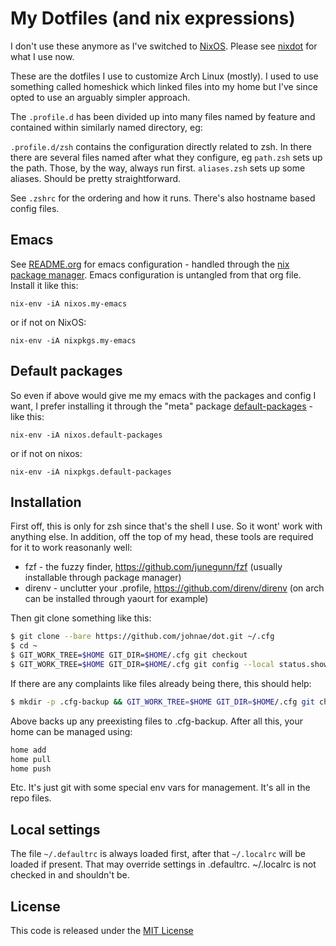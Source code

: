 # My Dotfiles (and nix expressions)

I don't use these anymore as I've switched to [NixOS](https://nixos.org). Please see [nixdot](https://github.com/johnae/nixdot) for what I use now.

These are the dotfiles I use to customize Arch Linux (mostly). I used to use something called homeshick which linked files into my home but I've since opted to use an arguably simpler approach.

The ```.profile.d``` has been divided up into many files named by feature and contained within similarly named directory, eg:

```.profile.d/zsh``` contains the configuration directly related to zsh. In there there are several files named after what they configure,
eg ```path.zsh``` sets up the path. Those, by the way, always run first. ```aliases.zsh``` sets up some aliases. Should be pretty straightforward.

See ```.zshrc``` for the ordering and how it runs. There's also hostname based config files.

## Emacs

See [README.org](.config/nixpkgs/packages/my-emacs/README.org) for emacs configuration - handled through the [nix package manager](https:nixos.org). Emacs configuration is untangled from that org file. Install it like this:

`nix-env -iA nixos.my-emacs`

or if not on NixOS:

`nix-env -iA nixpkgs.my-emacs`


## Default packages

So even if above would give me my emacs with the packages and config I want, I prefer installing it through the "meta" package [default-packages](.config/nixpkgs/overlays/default-packages.nix) - like this:

`nix-env -iA nixos.default-packages`

or if not on nixos:

`nix-env -iA nixpkgs.default-packages`


## Installation

First off, this is only for zsh since that's the shell I use. So it wont' work with anything else. In addition, off the top of my head, these tools are required for it to work reasonanly well:

- fzf - the fuzzy finder, https://github.com/junegunn/fzf (usually installable through package manager)
- direnv - unclutter your .profile, https://github.com/direnv/direnv (on arch can be installed through yaourt for example)

Then git clone something like this:

```sh
$ git clone --bare https://github.com/johnae/dot.git ~/.cfg
$ cd ~
$ GIT_WORK_TREE=$HOME GIT_DIR=$HOME/.cfg git checkout
$ GIT_WORK_TREE=$HOME GIT_DIR=$HOME/.cfg git config --local status.showUntrackedFiles no
```

If there are any complaints like files already being there, this should help:

```sh
$ mkdir -p .cfg-backup && GIT_WORK_TREE=$HOME GIT_DIR=$HOME/.cfg git checkout 2>&1 | egrep "\s+\." | awk '{print $1}' | xargs -I{} mv {} .cfg-backup/{}
```

Above backs up any preexisting files to .cfg-backup. After all this, your home can be managed using:

```sh
home add
home pull
home push
```

Etc. It's just git with some special env vars for management. It's all in the repo files.


## Local settings

The file ```~/.defaultrc``` is always loaded first, after that ```~/.localrc``` will be loaded if present. That may
override settings in .defaultrc. ~/.localrc is not checked in and shouldn't be.


## License

This code is released under the [MIT License](http://opensource.org/licenses/MIT)
